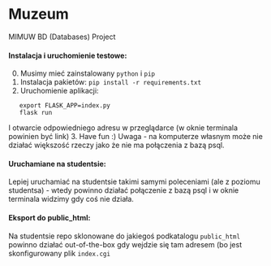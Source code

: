 # Muzeum
MIMUW BD (Databases) Project

#### Instalacja i uruchomienie testowe:
0. Musimy mieć zainstalowany `python` i `pip`
1. Instalacja pakietów: `pip install -r requirements.txt`
2. Uruchomienie aplikacji:
 ```
    export FLASK_APP=index.py 
    flask run
 ```
 I otwarcie odpowiedniego adresu w przeglądarce (w oknie terminala powinien być link)
3. Have fun :) Uwaga - na komputerze własnym może nie działać większość rzeczy jako że nie ma połączenia z bazą psql.

#### Uruchamiane na studentsie:
Lepiej uruchamiać na studentsie takimi samymi poleceniami (ale z poziomu studentsa) - wtedy powinno działać połączenie z bazą psql i w oknie terminala widzimy gdy coś nie działa.

#### Eksport do public_html:
Na studentsie repo sklonowane do jakiegoś podkatalogu `public_html` powinno działać out-of-the-box gdy wejdzie się tam adresem (bo jest skonfigurowany plik `index.cgi`
